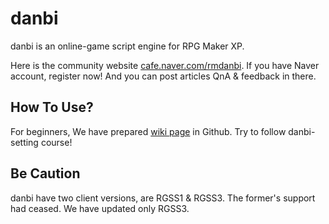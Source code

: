# danbi
danbi is an online-game script engine for RPG Maker XP.

Here is the community website [cafe.naver.com/rmdanbi](https://cafe.naver.com/rmdanbi). If you have Naver account, register now! And you can post articles QnA & feedback in there.

## How To Use?
For beginners, We have prepared [wiki page](https://github.com/mu29/danbi/wiki) in Github. Try to follow danbi-setting course!

## Be Caution
danbi have two client versions, are RGSS1 & RGSS3. The former's support had ceased. We have updated only RGSS3.
